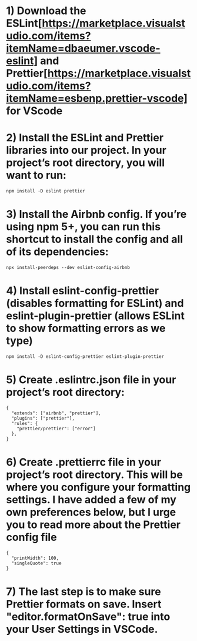 # 1) Download the ESLint[https://marketplace.visualstudio.com/items?itemName=dbaeumer.vscode-eslint] and Prettier[https://marketplace.visualstudio.com/items?itemName=esbenp.prettier-vscode] for VScode

# 2) Install the ESLint and Prettier libraries into our project. In your project’s root directory, you will want to run:

```
npm install -D eslint prettier
```

# 3) Install the Airbnb config. If you’re using npm 5+, you can run this shortcut to install the config and all of its dependencies:

```
npx install-peerdeps --dev eslint-config-airbnb
```

# 4) Install eslint-config-prettier (disables formatting for ESLint) and eslint-plugin-prettier (allows ESLint to show formatting errors as we type)

```
npm install -D eslint-config-prettier eslint-plugin-prettier
```

# 5) Create .eslintrc.json file in your project’s root directory:

```
{
  "extends": ["airbnb", "prettier"],
  "plugins": ["prettier"],
  "rules": {
    "prettier/prettier": ["error"]
  },
}
```

# 6) Create .prettierrc file in your project’s root directory. This will be where you configure your formatting settings. I have added a few of my own preferences below, but I urge you to read more about the Prettier config file

```
{
  "printWidth": 100,
  "singleQuote": true
}
```

# 7) The last step is to make sure Prettier formats on save. Insert "editor.formatOnSave": true into your User Settings in VSCode.